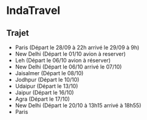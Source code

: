 IndaTravel
==========

Trajet
------

* Paris (Départ le 28/09 à 22h arrivé le 29/09 à 9h)
* New Delhi (Départ le 01/10 avion à reserver)
* Leh (Départ le 06/10 avion à réserver)
* New Delhi (Départ le 06/10 arrivé le 07/10)
* Jaisalmer (Départ le 08/10)
* Jodhpur (Départ le 10/10)
* Udaipur (Départ le 13/10)
* Jaipur (Départ le 16/10)
* Agra (Départ le 17/10)
* New Delhi (Départ le 20/10 à 13h15 arrivé à 18h55)
* Paris
